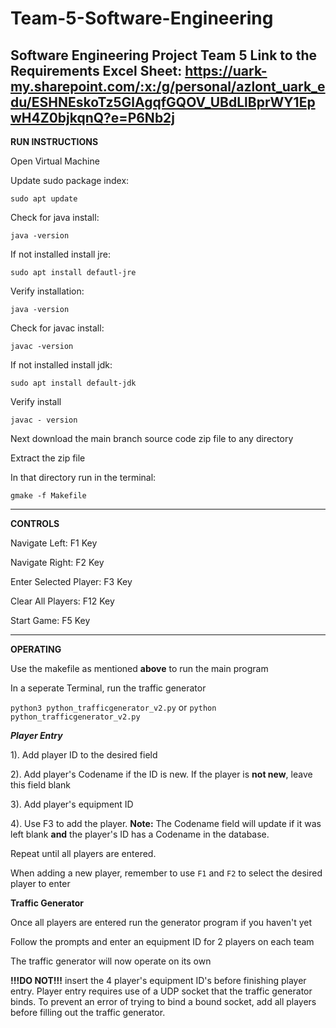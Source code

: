 # Team-5-Software-Engineering
Software Engineering Project Team 5
Link to the Requirements Excel Sheet: 
https://uark-my.sharepoint.com/:x:/g/personal/azlont_uark_edu/ESHNEskoTz5GlAgqfGQOV_UBdLlBprWY1EpwH4Z0bjkqnQ?e=P6Nb2j
---------------------------------------------------------------------------------------------------------------------
**RUN INSTRUCTIONS**

Open Virtual Machine

Update sudo package index:

```sudo apt update```

Check for java install:

```java -version```

If not installed install jre:

```sudo apt install defautl-jre```

Verify installation:

```java -version```

Check for javac install:

```javac -version```

If not installed install jdk:

```sudo apt install default-jdk```

Verify install

```javac - version```

Next download the main branch source code zip file to any directory

Extract the zip file

In that directory run in the terminal:

```gmake -f Makefile```

----------------------------------------------------------------------------------------------------------------

**CONTROLS**

Navigate Left: F1 Key

Navigate Right: F2 Key

Enter Selected Player: F3 Key

Clear All Players: F12 Key

Start Game: F5 Key

----------------------------------------------------------------------------------------------------------------

**OPERATING**

Use the makefile as mentioned **above** to run the main program


In a seperate Terminal, run the traffic generator

```python3 python_trafficgenerator_v2.py``` or ```python python_trafficgenerator_v2.py```


***Player Entry***

1). Add player ID to the desired field

2). Add player's Codename if the ID is new. If the player is **not new**, leave this field blank

3). Add player's equipment ID

4). Use F3 to add the player. 
**Note:** The Codename field will update if it was left blank **and** the player's ID has a Codename in the database.

Repeat until all players are entered.

When adding a new player, remember to use `F1` and `F2` to select the desired player to enter


**Traffic Generator**

Once all players are entered run the generator program if you haven't yet

Follow the prompts and enter an equipment ID for 2 players on each team

The traffic generator will now operate on its own

**!!!DO NOT!!!** insert the 4 player's equipment ID's before finishing player entry.
Player entry requires use of a UDP socket that the traffic generator binds.
To prevent an error of trying to bind a bound socket, add all players before filling out the traffic generator.


